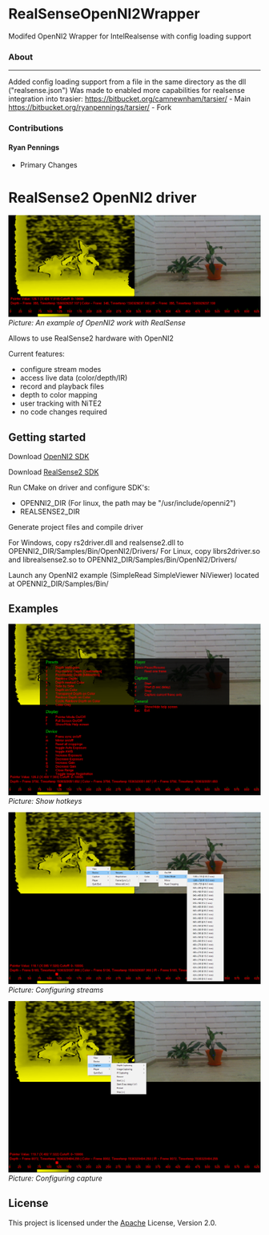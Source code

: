 # RealSenseOpenNI2Wrapper
Modifed OpenNI2 Wrapper for IntelRealsense with config loading support

### About ###
---
Added config loading support from a file in the same directory as the dll ("realsense.json")
Was made to enabled more capabilities for realsense integration into trasier:
https://bitbucket.org/camnewnham/tarsier/ - Main
https://bitbucket.org/ryanpennings/tarsier/ - Fork

### Contributions ###

#### Ryan Pennings ####
* Primary Changes

# RealSense2 OpenNI2 driver

![alt text](doc/img/demo.jpg)
_Picture:_ _An_ _example_ _of_ _OpenNI2_ _work_ _with_ _RealSense_

Allows to use RealSense2 hardware with OpenNI2

Current features:
* configure stream modes
* access live data (color/depth/IR)
* record and playback files
* depth to color mapping
* user tracking with NiTE2
* no code changes required

## Getting started

Download [OpenNI2 SDK](https://structure.io/openni)

Download [RealSense2 SDK](https://github.com/IntelRealSense/librealsense/releases)

Run CMake on driver and configure SDK's:
* OPENNI2_DIR (For linux, the path may be "/usr/include/openni2")
* REALSENSE2_DIR

Generate project files and compile driver

For Windows, copy rs2driver.dll and realsense2.dll to OPENNI2_DIR/Samples/Bin/OpenNI2/Drivers/
For Linux, copy librs2driver.so and librealsense2.so to OPENNI2_DIR/Samples/Bin/OpenNI2/Drivers/

Launch any OpenNI2 example (SimpleRead SimpleViewer NiViewer) located at OPENNI2_DIR/Samples/Bin/

## Examples

![alt text](doc/img/oni_viewer.jpg)
_Picture:_ _Show_ _hotkeys_

![alt text](doc/img/oni_video_mode.jpg)
_Picture:_ _Configuring_ _streams_

![alt text](doc/img/oni_capture.jpg)
_Picture:_ _Configuring_ _capture_

## License

This project is licensed under the [Apache](https://github.com/IntelRealSense/librealsense/blob/master/LICENSE) License, Version 2.0.